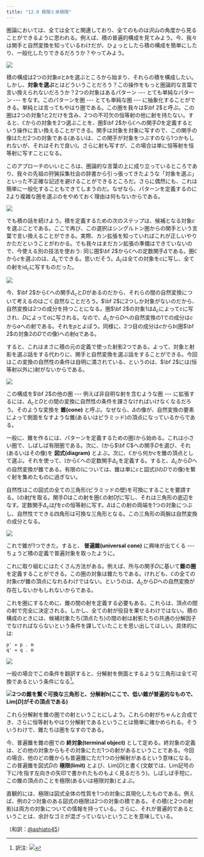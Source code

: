 ```yaml
---
title: "12.0 極限と余極限"
---
```


圏論においては、全ては全てと関連しており、全てのものは沢山の角度から見ることができるように思われる。例えば、積の普遍的構成を見てみよう。今、我々は関手と自然変換を知っているわけだが、ひょっとしたら積の構成を簡単にしたり、一般化したりできるだろうか？やってみよう。

![](https://storage.googleapis.com/zenn-user-upload/g3yx61n0u0vtqe4u22uqfln3xrwa)


積の構成は2つの対象$a$と$b$を選ぶところから始まり、それらの積を構成したい。しかし、**対象を選ぶ**とはどういうことだろう？この操作をもっと圏論的な言葉で言い換えられないだろうか？2つの対象はあるパターン --- とても単純なパターン --- をなす。このパターンを圏 --- とても単純な圏 --- に抽象化することができる。単純とは言ってもやはり圏である。この圏を我々は$\bf 2$と呼ぶ。この圏は2つの対象$1$と$2$だけを含み、2つの不可欠の恒等射の他に射を持たない。すると、$\mathbb{C}$からの対象を2つ選ぶことを、圏$\bf 2$から$\mathbb{C}$への関手$D$を定義するという操作に言い換えることができる。関手は対象を対象に写すので、この関手の像はただ2つの対象である(あるいは、この関手が対象をつぶすのなら1つかもしれないが、それはそれで良い)。さらに射も写すが、この場合は単に恒等射を恒等射に写すことになる。

このアプローチのいいところは、圏論的な言葉の上に成り立っているところであり、我々の先祖の狩猟採集社会の辞書から引っ張ってきたような「対象を選ぶ」といった不正確な記述を避けることができるところだ。さらに偶然にも、これは簡単に一般化することもできてしまうのだ。なぜなら、パターンを定義するのに$\mathrm{2}$より複雑な圏を選ぶのをやめておく理由は何もないからである。

![](https://storage.googleapis.com/zenn-user-upload/l5h4endkf6oesr2n698i6e4dj2a1)
  
でも積の話を続けよう。積を定義するための次のステップは、候補となる対象$c$を選ぶことである。ここで再び、この選択はシングルトン圏からの関手という言葉で言い換えることができる。実際、カン拡張を知っていればこれが正しいやりかただということがわかる。でも我々はまだカン拡張の準備はできていないので、今使える別の技法を使おう: 同じ圏$\bf 2$から$\mathbb{C}$への定数関手$\Delta$である。圏$\mathbb{C}$から$c$を選ぶのは、$\Delta_c$でできる。思いだそう。$\Delta_c$は全ての対象を$c$に写し、全ての射を$\mathrm{id}_c$に写すものだった。


![](https://storage.googleapis.com/zenn-user-upload/0n33ftls1120rhmne4f0eo3h9yc6)

今、$\bf 2$から$\mathbb{C}$への関手$\Delta_c$と$D$があるのだから、それらの間の自然変換について考えるのはごく自然なことだろう。$\bf 2$に2つしか対象がないのだから、自然変換は2つの成分を持つことになる。圏$\bf 2$の対象$1$は$\Delta_c$によって$c$に写され、$D$によって$a$に写される。なので、$\Delta_c$から$D$への自然変換の$1$での成分は$c$から$a$への射である。それを$p$とよぼう。同様に、2つ目の成分は$c$から$b$(圏$\bf 2$の対象$2$の$D$での像)への射$q$である。

すると、これはまさに積の元の定義で使った射影2つである。よって、対象と射影を選ぶ話をする代わりに、関手と自然変換を選ぶ話をすることができる。今回はこの変換の自然性の条件は自明に満されている、というのは、$\bf 2$には(恒等射以外に)射がないからである。

![](https://storage.googleapis.com/zenn-user-upload/36xrdj0atpmumyto6i88jernotcw)

この構成を$\bf 2$の他の圏 --- 例えば非自明な射を含むような圏 --- に拡張するには、$\Delta_c$と$D$との間の変換に自然性の条件を課さなければいけなくなるだろう。そのような変換を **錐(cone)** と呼ぶ。なぜなら、$\Delta$の像が、自然変換の要素によって側面をなすような錐(あるいはピラミッド)の頂点になっているからである。

一般に、錐を作るには、パターンを定義するための圏$\mathbb{I}$から始める。これは小さい圏で、しばしば有限圏である。次に、$\mathbb{I}$から$\bf C$への関手$D$を選び、それ(あるいはその像)を **図式(diagram)** とよぶ。次に、$\mathbb{C}$から何か$c$を錐の頂点として選ぶ。それを使って、$\mathbb{I}$から$\mathbb{C}$への定数関手$\Delta_c$を定義する。すると、$\Delta_c$から$D$への自然変換が錐である。有限の$\mathbb{I}$については、錐は単に$c$と図式($I$の$D$での像)を繋ぐ射を集めたものに過ぎない。

自然性はこの図式の全ての三角形(ピラミッドの壁)を可換にすることを要請する。$\mathbb{I}$の射$f$を取る。関手$D$はこの射を圏$\mathbb{C}$の射$D f$に写し、それは三角形の底辺をなす。定数関手$\Delta_c$は$f$を$c$の恒等射に写す。$\Delta$はこの射の両端を1つの対象につぶし、自然性でできる四角形は可換な三角形となる。この三角形の両腕は自然変換の成分となる。

![](https://storage.googleapis.com/zenn-user-upload/nbpkvxm08k79rqhc51fv9auro2dz)

これで錐が1つできた。すると、 **普遍錐(universal cone)** に興味が出てくる --- ちょうど積の定義で普遍対象を取ったように。

これに取り組むにはたくさん方法がある。例えば、所与の関手$D$に基いて**錐の圏**を定義することができる。この圏の対象は錐たちである。けれども、$\mathbb{C}$の全ての対象$c$が錐の頂点になれるわけではない。というのは、$\Delta_c$から$D$への自然変換が存在しないかもしれないからである。

これを圏にするために、錐の間の射を定義する必要もある。これらは、頂点の間の射で完全に決定される。しかし、全ての射が役目を果せるわけではない。積の構成のときには、候補対象たち(頂点たち)の間の射は射影たちの共通の分解因子でなければならないという条件を課していたことを思い出してほしい。具体的には:

```
p' = p . m
q' = q . m
```

![](https://storage.googleapis.com/zenn-user-upload/2bep3fkutpx61qpk8e8u7xcu1ykr)

一般の場合でこの条件を翻訳すると、分解射を側面とするような三角形は全て可換であるという条件になる[^1]。

![](https://storage.googleapis.com/zenn-user-upload/ub5fjhby1loeg7fd96dp4ixkqptr)**2つの錐を繋ぐ可換な三角形と、分解射$h$(ここで、低い錐が普遍的なもので、$\mathrm{Lim}[D]$がその頂点である)**


これら分解射を錐の圏での射ということにしよう。これらの射がちゃんと合成でき、さらに恒等射もやはり分解射であるということは簡単に確かめられる。そういうわけで、錐たちは圏をなすのである。

今、普遍錐を錐の圏での **終対象(terminal object)** として定める。終対象の定義は、どの他の対象からもその対象にただ1つの射があるということである。今回の場合、他のどの錐からも普遍錐にただ1つの分解射があるという意味になる。この普遍錐を図式$D$の **極限(limit)** とよび、$\mathrm{Lim}[D]$と書く(文献では、$\mathrm{Lim}$記号の下に$I$を指す左向きの矢印で書かれたものもよく見るだろう)。しばしば手短に、この錐の頂点のことを極限(あるいは極限対象)とよぶ。

直観的には、極限は図式全体の性質を1つの対象に具現化したものである。例えば、例の2つ対象のある図式の極限は2つの対象の積である。その積(と2つの射影)は両方の対象についての情報を持っている。さらに、それが普遍的であるということは、余計なゴミが混ざっていないということを意味している。

[^1]: 訳注: ![](https://storage.googleapis.com/zenn-user-upload/5abgqmlso0g4mkvytordmxdegz1y)

（和訳：[@ashiato45](https://twitter.com/ashiato45)）
